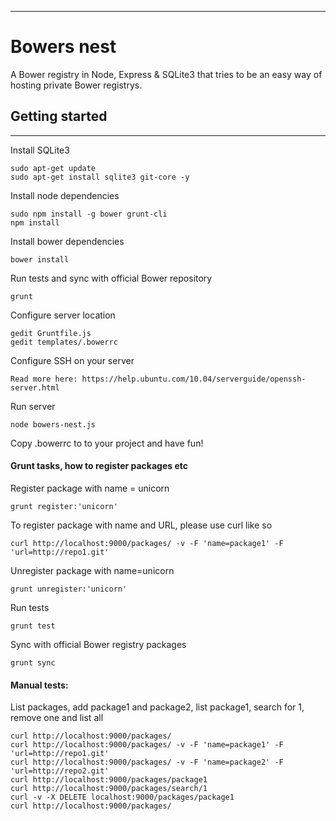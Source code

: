 -----------------------------------------------------------
Bowers nest
===========
A Bower registry in Node, Express & SQLite3 that tries to be an easy way of hosting private Bower registrys.


Getting started
---------------

-----------------------------------------------------------

Install SQLite3

	sudo apt-get update
    sudo apt-get install sqlite3 git-core -y

Install node dependencies

    sudo npm install -g bower grunt-cli
    npm install

Install bower dependencies

    bower install

Run tests and sync with official Bower repository

    grunt 
    
Configure server location
	
	gedit Gruntfile.js
	gedit templates/.bowerrc
	
Configure SSH on your server
	
	Read more here: https://help.ubuntu.com/10.04/serverguide/openssh-server.html

Run server

    node bowers-nest.js
    
Copy .bowerrc to to your project and have fun!



#### Grunt tasks, how to register packages etc

Register package with name = unicorn 

    grunt register:'unicorn'

To register package with name and URL, please use curl like so

	curl http://localhost:9000/packages/ -v -F 'name=package1' -F 'url=http://repo1.git'

Unregister package with name=unicorn

    grunt unregister:'unicorn'
    
Run tests

	grunt test
	
Sync with official Bower registry packages

	grunt sync
	

    

#### Manual tests:
List packages, add package1 and package2, list package1, search for 1, remove one and list all

    curl http://localhost:9000/packages/
    curl http://localhost:9000/packages/ -v -F 'name=package1' -F 'url=http://repo1.git'
    curl http://localhost:9000/packages/ -v -F 'name=package2' -F 'url=http://repo2.git'
    curl http://localhost:9000/packages/package1
    curl http://localhost:9000/packages/search/1
    curl -v -X DELETE localhost:9000/packages/package1
    curl http://localhost:9000/packages/
